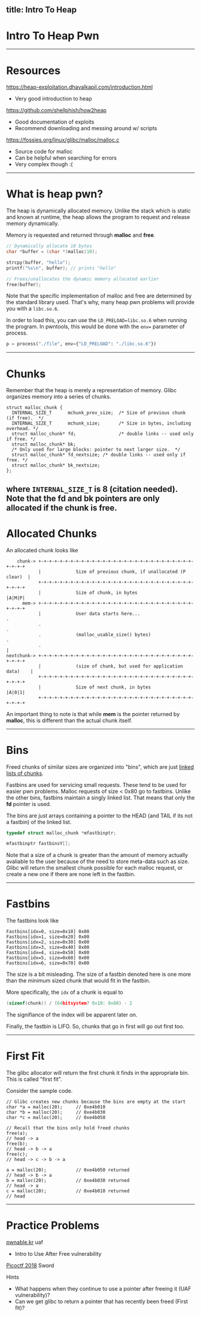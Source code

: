 title: Intro To Heap
---
# Intro To Heap Pwn

---
# Resources
<https://heap-exploitation.dhavalkapil.com/introduction.html>
- Very good introduction to heap

<https://github.com/shellphish/how2heap>
- Good documentation of exploits
- Recommend downloading and messing around w/ scripts

<https://fossies.org/linux/glibc/malloc/malloc.c>
- Source code for malloc
- Can be helpful when searching for errors
- Very complex though :(

---
# What is heap pwn? 
The heap is dynamically allocated memory. Unlike the stack which is static and known at runtime, the heap allows the program to request and release memory dynamically.

Memory is requested and returned through **malloc** and **free**. 
```c
// Dynamically allocate 10 bytes
char *buffer = (char *)malloc(10);

strcpy(buffer, "hello");
printf("%s\n", buffer); // prints "hello"

// Frees/unallocates the dynamic memory allocated earlier
free(buffer);
```

Note that the specific implementation of malloc and free are determined by the standard library used. That's why, many heap pwn problems will provide you with a `libc.so.6`. 

In order to load this, you can use the `LD_PRELOAD=libc.so.6` when running the program. In pwntools, this would be done with the `env=` parameter of process.
```python
p = process("./file", env={"LD_PRELOAD": "./libc.so.6"})
```
---
# Chunks 
Remember that the heap is merely a representation of memory. Glibc organizes memory into a series of chunks. 
```
struct malloc_chunk {
  INTERNAL_SIZE_T      mchunk_prev_size;  /* Size of previous chunk (if free).  */
  INTERNAL_SIZE_T      mchunk_size;       /* Size in bytes, including overhead. */
  struct malloc_chunk* fd;                /* double links -- used only if free. */
  struct malloc_chunk* bk;
  /* Only used for large blocks: pointer to next larger size.  */
  struct malloc_chunk* fd_nextsize; /* double links -- used only if free. */
  struct malloc_chunk* bk_nextsize;
};
```
where `INTERNAL_SIZE_T` is 8 (citation needed).
Note that the **fd** and **bk** pointers are only allocated if the chunk is free.
---
# Allocated Chunks
An allocated chunk looks like
```
    chunk-> +-+-+-+-+-+-+-+-+-+-+-+-+-+-+-+-+-+-+-+-+-+-+-+-+-+-+-+-+-+-+-+-+
            |             Size of previous chunk, if unallocated (P clear)  |
            +-+-+-+-+-+-+-+-+-+-+-+-+-+-+-+-+-+-+-+-+-+-+-+-+-+-+-+-+-+-+-+-+
            |             Size of chunk, in bytes                     |A|M|P|
      mem-> +-+-+-+-+-+-+-+-+-+-+-+-+-+-+-+-+-+-+-+-+-+-+-+-+-+-+-+-+-+-+-+-+
            |             User data starts here...                          .
            .                                                               .
            .             (malloc_usable_size() bytes)                      .
            .                                                               |
nextchunk-> +-+-+-+-+-+-+-+-+-+-+-+-+-+-+-+-+-+-+-+-+-+-+-+-+-+-+-+-+-+-+-+-+
            |             (size of chunk, but used for application data)    |
            +-+-+-+-+-+-+-+-+-+-+-+-+-+-+-+-+-+-+-+-+-+-+-+-+-+-+-+-+-+-+-+-+
            |             Size of next chunk, in bytes                |A|0|1|
            +-+-+-+-+-+-+-+-+-+-+-+-+-+-+-+-+-+-+-+-+-+-+-+-+-+-+-+-+-+-+-+-+
```
An important thing to note is that while **mem** is the pointer returned by **malloc**, this is different than the actual chunk itself.

---
# Bins
Freed chunks of similar sizes are organized into "bins", which are just [linked lists of chunks](https://www.interviewbit.com/courses/programming/topics/linked-lists/).

Fastbins are used for servicing small requests. These tend to be used for easier pwn problems. Malloc requests of size < 0x80 go to fastbins. Unlike the other bins, fastbins maintain a singly linked list. That means that only the **fd** pointer is used. 

The bins are just arrays containing a pointer to the HEAD (and TAIL if its not a fastbin) of the linked list. 
```c
typedef struct malloc_chunk *mfastbinptr;

mfastbinptr fastbinsY[]; 
```

Note that a size of a chunk is greater than the amount of memory actually avaliable to the user because of the need to store meta-data such as size. Glibc will return the smallest chunk possible for each malloc request, or create a new one if there are none left in the fastbin. 

---
# Fastbins
The fastbins look like 
```
Fastbins[idx=0, size=0x10] 0x00
Fastbins[idx=1, size=0x20] 0x00
Fastbins[idx=2, size=0x30] 0x00
Fastbins[idx=3, size=0x40] 0x00
Fastbins[idx=4, size=0x50] 0x00
Fastbins[idx=5, size=0x60] 0x00
Fastbins[idx=6, size=0x70] 0x00
```

The size is a bit misleading. The size of a fastbin denoted here is one more than the minimum sized chunk that would fit in the fastbin. 

More specifically, the `idx` of a chunk is equal to
```c
(sizeof(chunk)) / (64bitsystem? 0x10: 0x08) - 2
```

The signifiance of the index will be apparent later on.

Finally, the fastbin is LIFO. So, chunks that go in first will go out first too.

---
# First Fit
The glibc allocator will return the first chunk it finds in the appropriate bin. This is called "first fit". 

Consider the sample code.
```
// Glibc creates new chunks because the bins are empty at the start
char *a = malloc(20);     // 0xe4b010
char *b = malloc(20);     // 0xe4b030
char *c = malloc(20);     // 0xe4b050

// Recall that the bins only hold freed chunks
free(a);
// head -> a
free(b);
// head -> b -> a
free(c);
// head -> c -> b -> a

a = malloc(20);           // 0xe4b050 returned
// head -> b -> a
b = malloc(20);           // 0xe4b030 returned
// head -> a
c = malloc(20);           // 0xe4b010 returned
// head 
```

---
# Practice Problems
[pwnable.kr](https://pwnable.kr/play.php) uaf
- Intro to Use After Free vulnerability

[Picoctf 2018](https://2018game.picoctf.com/problems) Sword

Hints
- What happens when they continue to use a pointer after freeing it (UAF vulnerability)?
- Can we get glibc to return a pointer that has recently been freed (First fit)?
